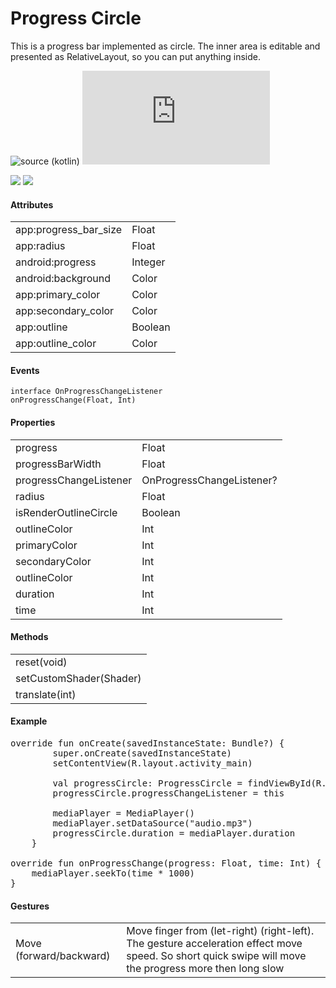 # Progress Circle

This is a progress bar implemented as circle. The inner area is editable and presented as RelativeLayout, so you can put anything inside.

![source (kotlin)](https://github.com/p2lem8dev/progress-circle/blob/master/ProgressCircle.kt)
![sample (xml)](https://github.com/p2lem8dev/progress-circle/blob/master/sample.xml)


![](https://github.com/p2lem8dev/progress-circle/blob/master/phone.jpg)
![](https://github.com/p2lem8dev/progress-circle/blob/master/phone_2.jpg)

#### Attributes

<table>
    <tr>
        <td>app:progress_bar_size</td>
        <td>Float</td>
    </tr><tr>
        <td>app:radius</td>
        <td>Float</td>
    </tr><tr>
        <td>android:progress</td>
        <td>Integer</td>
    </tr><tr>
        <td>android:background</td>
        <td>Color</td>
    </tr><tr>
        <td>app:primary_color</td>
        <td>Color</td>
    </tr><tr>
        <td>app:secondary_color</td>
        <td>Color</td>
    </tr><tr>
        <td>app:outline</td>
        <td>Boolean</td>
    </tr>
    <tr>
        <td>app:outline_color</td>
        <td>Color</td>
    </tr>
</table>

#### Events

<code>interface OnProgressChangeListener</code>
<br>
<code>onProgressChange(Float, Int)</code>

#### Properties

<table>
    <tr>
        <td>progress</td>
        <td>Float</td>
    </tr>
    <tr>
        <td>progressBarWidth</td>
        <td>Float</td>
    </tr>
    <tr>
        <td>progressChangeListener</td>
        <td>OnProgressChangeListener?</td>
    </tr>
    <tr>
        <td>radius</td>
        <td>Float</td>
    </tr>
    <tr>
        <td>isRenderOutlineCircle</td>
        <td>Boolean</td>
    </tr>
    <tr>
        <td>outlineColor</td>
        <td>Int</td>
    </tr>
    <tr>
        <td>primaryColor</td>
        <td>Int</td>
    </tr>
    <tr>
        <td>secondaryColor</td>
        <td>Int</td>
    </tr>
    <tr>
        <td>outlineColor</td>
        <td>Int</td>
    </tr>
    <tr>
        <td>duration</td>
        <td>Int</td>
    </tr><tr>
        <td>time</td>
        <td>Int</td>
    </tr>
</table>

#### Methods

<table>
    <tr>
        <td>reset(void)</td>
    </tr>
    <tr>
        <td>setCustomShader(Shader)</td>
    </tr>
    <tr>
        <td>translate(int)</td>
    </tr>
</table>

#### Example

<pre>
override fun onCreate(savedInstanceState: Bundle?) {
        super.onCreate(savedInstanceState)
        setContentView(R.layout.activity_main)
        
        val progressCircle: ProgressCircle = findViewById(R.id.progress_circular)
        progressCircle.progressChangeListener = this
        
        mediaPlayer = MediaPlayer()
        mediaPlayer.setDataSource("audio.mp3")
        progressCircle.duration = mediaPlayer.duration
    }

override fun onProgressChange(progress: Float, time: Int) {
    mediaPlayer.seekTo(time * 1000)
}
</pre>

#### Gestures

<table>
    <tr>
        <td>Move (forward/backward)</td>
        <td>Move finger from (let-right) (right-left). The gesture acceleration effect move speed. So short quick swipe will move the progress more then long slow</td>
    </tr>
</table>
